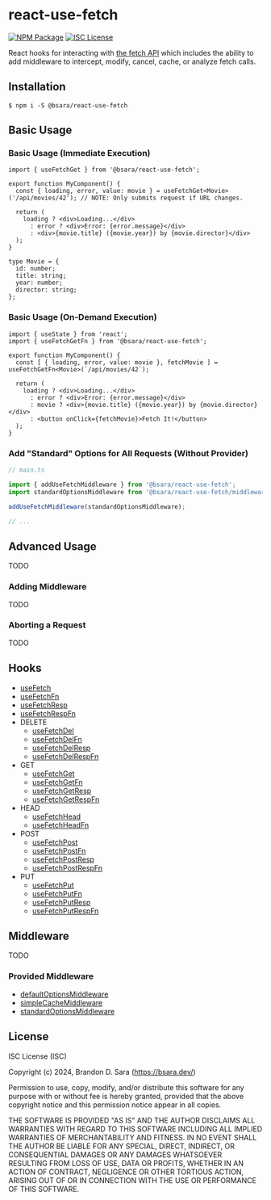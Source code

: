 react-use-fetch
=========================================================================================

[![NPM Package](https://img.shields.io/npm/v/valyou.svg?style=flat-square)][npm]
[![ISC License](https://img.shields.io/badge/license-ISC-blue.svg?style=flat-square)][license]

React hooks for interacting with [the fetch API](https://developer.mozilla.org/en-US/docs/Web/API/Fetch_API)
which includes the ability to add middleware to intercept, modify, cancel, cache, or
analyze fetch calls.


Installation
----------------------------

```shell
$ npm i -S @bsara/react-use-fetch
```


Basic Usage
----------------------------

### Basic Usage (Immediate Execution)

```tsx
import { useFetchGet } from '@bsara/react-use-fetch';

export function MyComponent() {
  const { loading, error, value: movie } = useFetchGet<Movie>('/api/movies/42'); // NOTE: Only submits request if URL changes.
  
  return (
    loading ? <div>Loading...</div>
      : error ? <div>Error: {error.message}</div>
      : <div>{movie.title} ({movie.year}) by {movie.director}</div>
  );
}

type Movie = {
  id: number;
  title: string;
  year: number;
  director: string;
};
```

### Basic Usage (On-Demand Execution)

```tsx
import { useState } from 'react';
import { useFetchGetFn } from '@bsara/react-use-fetch';

export function MyComponent() {
  const [ { loading, error, value: movie }, fetchMovie ] = useFetchGetFn<Movie>(`/api/movies/42`);

  return (
    loading ? <div>Loading...</div>
      : error ? <div>Error: {error.message}</div>
      : movie ? <div>{movie.title} ({movie.year}) by {movie.director}</div>
      : <button onClick={fetchMovie}>Fetch It!</button>
  );
}
```

### Add "Standard" Options for All Requests (Without Provider)

```ts
// main.ts

import { addUseFetchMiddleware } from '@bsara/react-use-fetch';
import standardOptionsMiddleware from '@bsara/react-use-fetch/middleware/standard-options';

addUseFetchMiddleware(standardOptionsMiddleware);

// ...
```


Advanced Usage
----------------------------

TODO

### Adding Middleware

TODO

### Aborting a Request

TODO


Hooks
----------------------------

- [useFetch](https://github.com/bsara/react-use-fetch/blob/master/docs/hooks/use-fetch.md)
- [useFetchFn](https://github.com/bsara/react-use-fetch/blob/master/docs/hooks/use-fetch-fn.md)
- [useFetchResp](https://github.com/bsara/react-use-fetch/blob/master/docs/hooks/use-fetch-resp.md)
- [useFetchRespFn](https://github.com/bsara/react-use-fetch/blob/master/docs/hooks/use-fetch-resp-fn.md)
- DELETE
  - [useFetchDel](https://github.com/bsara/react-use-fetch/blob/master/docs/hooks/use-fetch-del.md)
  - [useFetchDelFn](https://github.com/bsara/react-use-fetch/blob/master/docs/hooks/use-fetch-del-fn.md)
  - [useFetchDelResp](https://github.com/bsara/react-use-fetch/blob/master/docs/hooks/use-fetch-del-resp.md)
  - [useFetchDelRespFn](https://github.com/bsara/react-use-fetch/blob/master/docs/hooks/use-fetch-del-resp-fn.md)
- GET
  - [useFetchGet](https://github.com/bsara/react-use-fetch/blob/master/docs/hooks/use-fetch-get.md)
  - [useFetchGetFn](https://github.com/bsara/react-use-fetch/blob/master/docs/hooks/use-fetch-get-fn.md)
  - [useFetchGetResp](https://github.com/bsara/react-use-fetch/blob/master/docs/hooks/use-fetch-get-resp.md)
  - [useFetchGetRespFn](https://github.com/bsara/react-use-fetch/blob/master/docs/hooks/use-fetch-get-resp-fn.md)
- HEAD 
  - [useFetchHead](https://github.com/bsara/react-use-fetch/blob/master/docs/hooks/use-fetch-head.md)
  - [useFetchHeadFn](https://github.com/bsara/react-use-fetch/blob/master/docs/hooks/use-fetch-head-fn.md)
- POST
  - [useFetchPost](https://github.com/bsara/react-use-fetch/blob/master/docs/hooks/use-fetch-post.md)
  - [useFetchPostFn](https://github.com/bsara/react-use-fetch/blob/master/docs/hooks/use-fetch-post-fn.md)
  - [useFetchPostResp](https://github.com/bsara/react-use-fetch/blob/master/docs/hooks/use-fetch-post-resp.md)
  - [useFetchPostRespFn](https://github.com/bsara/react-use-fetch/blob/master/docs/hooks/use-fetch-post-resp-fn.md)
- PUT
  - [useFetchPut](https://github.com/bsara/react-use-fetch/blob/master/docs/hooks/use-fetch-put.md)
  - [useFetchPutFn](https://github.com/bsara/react-use-fetch/blob/master/docs/hooks/use-fetch-put-fn.md)
  - [useFetchPutResp](https://github.com/bsara/react-use-fetch/blob/master/docs/hooks/use-fetch-put-resp.md)
  - [useFetchPutRespFn](https://github.com/bsara/react-use-fetch/blob/master/docs/hooks/use-fetch-put-resp-fn.md)


Middleware
----------------------------

TODO

### Provided Middleware

- [defaultOptionsMiddleware](https://github.com/bsara/react-use-fetch/blob/master/docs/middleware/default-options-middleware.md)
- [simpleCacheMiddleware](https://github.com/bsara/react-use-fetch/blob/master/docs/middleware/simple-cache-middleware.md)
- [standardOptionsMiddleware](https://github.com/bsara/react-use-fetch/blob/master/docs/middleware/standard-options-middleware.md)


License
----------------------------

ISC License (ISC)

Copyright (c) 2024, Brandon D. Sara (https://bsara.dev/)

Permission to use, copy, modify, and/or distribute this software for any
purpose with or without fee is hereby granted, provided that the above
copyright notice and this permission notice appear in all copies.

THE SOFTWARE IS PROVIDED "AS IS" AND THE AUTHOR DISCLAIMS ALL WARRANTIES WITH
REGARD TO THIS SOFTWARE INCLUDING ALL IMPLIED WARRANTIES OF MERCHANTABILITY
AND FITNESS. IN NO EVENT SHALL THE AUTHOR BE LIABLE FOR ANY SPECIAL, DIRECT,
INDIRECT, OR CONSEQUENTIAL DAMAGES OR ANY DAMAGES WHATSOEVER RESULTING FROM
LOSS OF USE, DATA OR PROFITS, WHETHER IN AN ACTION OF CONTRACT, NEGLIGENCE OR
OTHER TORTIOUS ACTION, ARISING OUT OF OR IN CONNECTION WITH THE USE OR
PERFORMANCE OF THIS SOFTWARE.




[license]: https://github.com/bsara/react-use-fetch/blob/master/LICENSE "License"
[npm]:     https://www.npmjs.com/package/@bsara/react-use-fetch         "NPM Package: @bsara/react-use-fetch"
